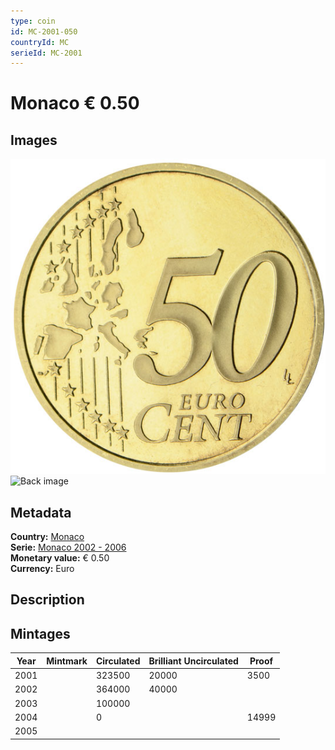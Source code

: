 ```yaml
---
type: coin
id: MC-2001-050
countryId: MC
serieId: MC-2001
---
```


# Monaco € 0.50

## Images

![Front image](../../../img/common-2002-050.png) ![Back image](img/monaco-2001-050.png)

## Metadata

**Country:** [Monaco](../index.md)\
**Serie:** [Monaco 2002 - 2006](index.md)\
**Monetary value:** € 0.50\
**Currency:** Euro

## Description


## Mintages

| Year | Mintmark | Circulated | Brilliant Uncirculated | Proof |
| ---- | -------- | ---------- | ---------------------- | ----- |
| 2001 |  | 323500| 20000 | 3500 |
| 2002 |  | 364000| 40000 |  |
| 2003 |  | 100000|  |  |
| 2004 |  | 0|  | 14999 |
| 2005 |  | |  |  |
